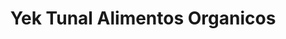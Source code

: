 ---
title: "Yek Tunal Alimentos Organicos"
url: /san-salvador/yek-tunal-alimentos-organicos/
shop: supermercado
---